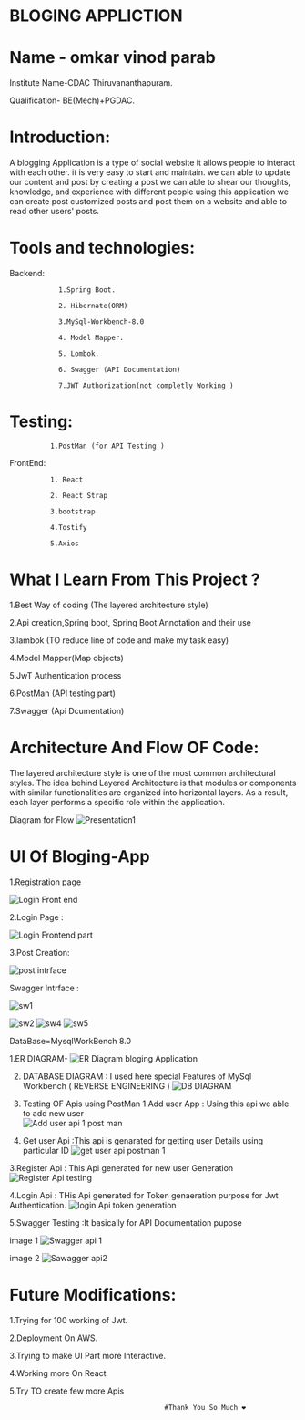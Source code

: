 # BLOGING APPLICTION 
 
# Name - omkar vinod parab


Institute Name-CDAC Thiruvananthapuram.

Qualification- BE(Mech)+PGDAC. 

# Introduction:
A blogging Application is a type of social website it allows people to interact with each other. it is very easy to start and maintain. we can able to update our content and post by creating a post we can able to shear our thoughts, knowledge, and experience with different people using this application we can create post customized posts and post them on a website and able to read other users' posts.


# Tools and technologies:
 Backend:       
                 
                1.Spring Boot.
                
                2. Hibernate(ORM)
                
                3.MySql-Workbench-8.0
 
                4. Model Mapper.
               
                5. Lombok.
                
                6. Swagger (API Documentation)
                
                7.JWT Authorization(not completly Working )

 # Testing:
              1.PostMan (for API Testing )

FrontEnd:
              
              1. React 
              
              2. React Strap
              
              3.bootstrap 
              
              4.Tostify
              
              5.Axios     
              
# What I Learn From This Project ?

1.Best Way of coding   (The layered architecture style)

2.Api creation,Spring boot, Spring Boot Annotation and their use 

3.lambok (TO reduce line of code and make my task easy)

4.Model Mapper(Map objects)

5.JwT Authentication process 

6.PostMan (API testing part)

7.Swagger (Api Dcumentation)



# Architecture And Flow OF Code:
The layered architecture style is one of the most common architectural styles. The idea behind Layered Architecture is that modules or components with similar functionalities are organized into horizontal layers. As a result, each layer performs a specific role within the application.

Diagram for Flow 
![Presentation1](https://user-images.githubusercontent.com/110629636/196507660-aee0744d-84d3-4ca6-a6cc-48f1680d1429.jpg)


# UI Of Bloging-App


1.Registration page 


![Login Front end ](https://user-images.githubusercontent.com/110629636/196496067-b986a8c4-54eb-4cb4-a789-6c11b1987a7e.png)

2.Login Page :

![Login Frontend part](https://user-images.githubusercontent.com/110629636/196496205-559fd89b-b4f2-42ff-b944-7a4b5d554ff5.png)

3.Post Creation:


![post intrface](https://user-images.githubusercontent.com/110629636/196496379-42a10f0b-3f03-4a6f-a1bc-8a19e6f5377f.png)

Swagger Intrface :

![sw1](https://user-images.githubusercontent.com/110629636/196497304-fa73f6e1-852e-4ab2-82a2-1276e23f30bf.png)

![sw2](https://user-images.githubusercontent.com/110629636/196497332-41c7f9a7-942c-43a6-8f4e-9fc7387885ed.png)
![sw4](https://user-images.githubusercontent.com/110629636/196497459-3c7315ec-d7fa-4dbf-816c-39f59e7dfc0d.png)
![sw5](https://user-images.githubusercontent.com/110629636/196497469-1cbd32ec-7dc3-4f3b-a99a-35034c1b3314.png)




DataBase=MysqlWorkBench 8.0

1.ER DIAGRAM-
![ER Diagram bloging Application](https://user-images.githubusercontent.com/110629636/196459622-7cfa4513-4de5-48c2-849f-7d38590e796e.png)

2. DATABASE DIAGRAM : I used here special Features of MySql Workbench ( REVERSE ENGINEERING  )
![DB DIAGRAM](https://user-images.githubusercontent.com/110629636/196463728-43761ab8-4f20-43f5-982d-f1163bbefece.png)

3. Testing OF Apis using PostMan
1.Add user App : Using this api we able to add new user  
![Add user api 1 post man](https://user-images.githubusercontent.com/110629636/196471611-98d59f8f-f45b-4cba-85eb-bfd4463955d9.png)


2. Get user Api :This api is genarated for getting user Details using particular ID
![get user api postman 1 ](https://user-images.githubusercontent.com/110629636/196473016-7a12fa67-c2b2-4416-8a56-4e6c19ddde8e.png)


3.Register Api : This Api generated for new user Generation
![Register Api testing ](https://user-images.githubusercontent.com/110629636/196473249-f32891e4-ad69-440b-97f8-591c94481227.png)


4.Login Api : THis Api generated for Token genaeration purpose for Jwt Authentication.
![login Api token generation](https://user-images.githubusercontent.com/110629636/196473670-d09140a0-9f57-480c-bec2-24d199e97520.png)


5.Swagger Testing :It basically for API Documentation pupose 

image 1
![Swagger api 1](https://user-images.githubusercontent.com/110629636/196474202-b0ad436f-a920-4094-8ca5-db7a6ee3359e.png)

image 2 
![Sawagger api2](https://user-images.githubusercontent.com/110629636/196474212-e18eb256-2a7a-4641-90e5-748732489629.png)


# Future Modifications:

1.Trying for 100 working of Jwt.

2.Deployment On AWS.

3.Trying to make UI Part more Interactive.

4.Working more On React

5.Try TO create few  more Apis


                       
                       
                                          #Thank You So Much ❤️






